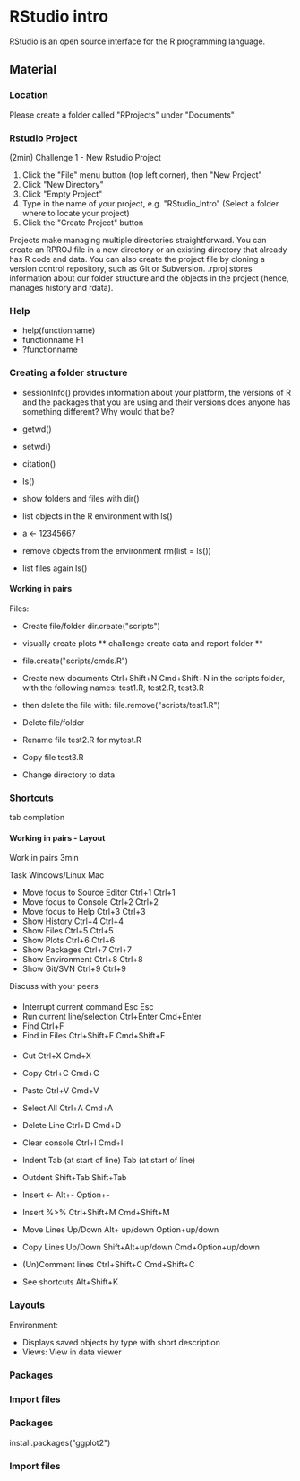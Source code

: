 # RStudio intro
RStudio is an open source interface for the R programming language.

## Material

### Location
Please create a folder called "RProjects" under "Documents"

### Rstudio Project

(2min)
Challenge 1 - New Rstudio Project
1. Click the "File" menu button (top left corner), then "New Project"
2. Click "New Directory"
3. Click "Empty Project"
4. Type in the name of your project, e.g. "RStudio_Intro"
(Select a folder where to locate your project)
5. Click the "Create Project" button

Projects make managing multiple directories straightforward. You can create an RPROJ file in a new directory or an existing directory that already has R code and data. You can also create the project file by cloning a version control repository, such as Git or Subversion.
.rproj stores information about our folder structure and the objects in the project (hence, manages history and rdata).

### Help

- help(functionname)
- functionname F1
- ?functionname 

### Creating a folder structure

- sessionInfo()
provides information about your platform, the versions of R and the packages that you are using and their versions
does anyone has something different? Why would that be?

- getwd()
- setwd()
- citation()
- ls()
- show folders and files with dir()
- list objects in the R environment with ls()
- a <- 12345667 
- remove objects from the environment rm(list = ls())
- list files again ls()

#### Working in pairs

Files:
  
  * Create file/folder dir.create("scripts")
  * visually create plots
  ** challenge create data and report folder **

  * file.create("scripts/cmds.R")
  
  * Create new documents Ctrl+Shift+N Cmd+Shift+N
  in the scripts folder, with the following names: test1.R, test2.R, test3.R
  
  * then delete the file with:  file.remove("scripts/test1.R") 
  
  * Delete file/folder
  * Rename file test2.R for mytest.R
  * Copy file test3.R
  * Change directory to data


### Shortcuts
tab completion

#### Working in pairs - Layout 
Work in pairs 3min

Task Windows/Linux Mac

- Move focus to Source Editor Ctrl+1 Ctrl+1
- Move focus to Console Ctrl+2 Ctrl+2
- Move focus to Help Ctrl+3 Ctrl+3
- Show History Ctrl+4 Ctrl+4
- Show Files Ctrl+5 Ctrl+5
- Show Plots Ctrl+6 Ctrl+6
- Show Packages Ctrl+7 Ctrl+7
- Show Environment Ctrl+8 Ctrl+8
- Show Git/SVN Ctrl+9 Ctrl+9

Discuss with your peers

####
- Interrupt current command Esc Esc
- Run current line/selection Ctrl+Enter Cmd+Enter
- Find Ctrl+F
- Find in Files Ctrl+Shift+F Cmd+Shift+F

####
- Cut Ctrl+X Cmd+X
- Copy Ctrl+C Cmd+C
- Paste Ctrl+V Cmd+V
- Select All Ctrl+A Cmd+A
- Delete Line Ctrl+D Cmd+D
- Clear console Ctrl+l Cmd+l

- Indent Tab (at start of line) Tab (at start of line)
- Outdent Shift+Tab Shift+Tab

- Insert <- Alt+- Option+-
- Insert %>% Ctrl+Shift+M Cmd+Shift+M

- Move Lines Up/Down Alt+ up/down Option+up/down
- Copy Lines Up/Down Shift+Alt+up/down Cmd+Option+up/down

- (Un)Comment lines Ctrl+Shift+C Cmd+Shift+C

- See shortcuts Alt+Shift+K

### Layouts

Environment: 
  * Displays saved objects by type with short description
  * Views: View in data viewer
  
### Packages

### Import files  

  


### Packages
install.packages("ggplot2")

### Import files

